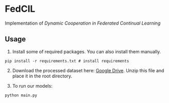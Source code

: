 # FedCIL

 Implementation of *Dynamic Cooperation in  Federated Continual Learning*



## Usage

1. Install some of required packages. You can also install them manually.

```
pip install -r requirements.txt # install requirements
```

2. Download the processed dataset here: [Google Drive](https://drive.google.com/file/d/1F7li0NbFWbdaMsqpGUGevEYbT8TAsAx3/view?usp=share_link).
   Unzip this file and place it in the root directory.

3. To run our models:

```
python main.py
```

